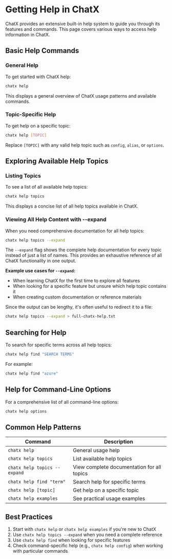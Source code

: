 # Getting Help in ChatX

ChatX provides an extensive built-in help system to guide you through its features and commands. This page covers various ways to access help information in ChatX.

## Basic Help Commands

### General Help

To get started with ChatX help:

```bash
chatx help
```

This displays a general overview of ChatX usage patterns and available commands.

### Topic-Specific Help

To get help on a specific topic:

```bash
chatx help [TOPIC]
```

Replace `[TOPIC]` with any valid help topic such as `config`, `alias`, or `options`.

## Exploring Available Help Topics

### Listing Topics

To see a list of all available help topics:

```bash
chatx help topics
```

This displays a concise list of all help topics available in ChatX.

### Viewing All Help Content with --expand

When you need comprehensive documentation for all help topics:

```bash
chatx help topics --expand
```

The `--expand` flag shows the complete help documentation for every topic instead of just a list of names. This provides an exhaustive reference of all ChatX functionality in one output.

**Example use cases for `--expand`:**

- When learning ChatX for the first time to explore all features
- When looking for a specific feature but unsure which help topic contains it
- When creating custom documentation or reference materials

Since the output can be lengthy, it's often useful to redirect it to a file:

```bash
chatx help topics --expand > full-chatx-help.txt
```

## Searching for Help

To search for specific terms across all help topics:

```bash
chatx help find "SEARCH TERMS"
```

For example:

```bash
chatx help find "azure"
```

## Help for Command-Line Options

For a comprehensive list of all command-line options:

```bash
chatx help options
```

## Common Help Patterns

| Command | Description |
|---------|-------------|
| `chatx help` | General usage help |
| `chatx help topics` | List available help topics |
| `chatx help topics --expand` | View complete documentation for all topics |
| `chatx help find "term"` | Search help for specific terms |
| `chatx help [topic]` | Get help on a specific topic |
| `chatx help examples` | See practical usage examples |

## Best Practices

1. Start with `chatx help` or `chatx help examples` if you're new to ChatX
2. Use `chatx help topics --expand` when you need a complete reference
3. Use `chatx help find` when looking for specific features
4. Check command-specific help (e.g., `chatx help config`) when working with particular commands
